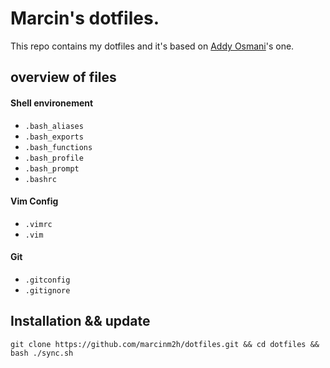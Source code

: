 # Marcin's dotfiles.

This repo contains my dotfiles and it's based on [Addy Osmani](https://github.com/addyosmani/dotfiles/)'s one.

## overview of files

#### Shell environement
- `.bash_aliases`
- `.bash_exports`
- `.bash_functions`
- `.bash_profile`
- `.bash_prompt`
- `.bashrc`

#### Vim Config
- `.vimrc`
- `.vim`


#### Git
- `.gitconfig`
- `.gitignore`


## Installation && update

```
git clone https://github.com/marcinm2h/dotfiles.git && cd dotfiles && bash ./sync.sh
```
